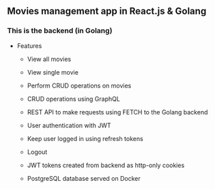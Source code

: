 ## Movies management app in React.js & Golang

### This is the backend (in Golang)

* Features

    * View all movies

    * View single movie

    * Perform CRUD operations on movies

    * CRUD operations using GraphQL

    * REST API to make requests using FETCH to the Golang backend

    * User authentication with JWT

    * Keep user logged in using refresh tokens

    * Logout 

    * JWT tokens created from backend as http-only cookies

    * PostgreSQL database served on Docker